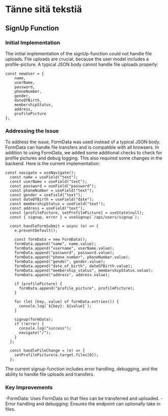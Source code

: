 # Tänne sitä tekstiä

## SignUp Function

### Initial Implementation

The initial implementation of the signUp-function could not handle file uploads. File uploads are crucial, because the user model includes a profile-picture. A typical JSON body cannot handle file uploads properly:

```
const newUser = {
    name,
    userName,
    password,
    phoneNumber,
    gender,
    dateOfBirth,
    membershipStatus,
    address,
    profilePicture
};
```

### Addressing the Issue

To address the issue, FormData was used instead of a typical JSON body. FormData can handle file transfers and is compatible with all browsers. In addition to using FormData, we added some additional checks to check for profile pictures and debug logging. This also required some changes in the backend. Here is the current implementation:

```
const navigate = useNavigate();
  const name = useField("text");
  const userName = useField("text");
  const password = useField("password");
  const phoneNumber = useField("text");
  const gender = useField("text");
  const dateOfBirth = useField("date");
  const membershipStatus = useField("text");
  const address = useField("text");
  const [profilePicture, setProfilePicture] = useState(null);
  const { signup, error } = useSignup(`/api/users/signup`);

  const handleFormSubmit = async (e) => {
    e.preventDefault();

    const formData = new FormData();
    formData.append("name", name.value);
    formData.append("username", userName.value);
    formData.append("password", password.value);
    formData.append("phone_number", phoneNumber.value);
    formData.append("gender", gender.value);
    formData.append("date_of_birth", dateOfBirth.value);
    formData.append("membership_status", membershipStatus.value);
    formData.append("address", address.value);

    if (profilePicture) {
      formData.append("profile_picture", profilePicture);
    }

    for (let [key, value] of formData.entries()) {
      console.log(`${key}: ${value}`);
    }

    signup(formData);
    if (!error) {
      console.log("success");
      navigate("/");
    }
  };

  const handleFileChange = (e) => {
    setProfilePicture(e.target.files[0]);
  };
```

The current signup-function includes error handling, debugging, and the ability to handle file uploads and transfers.

### Key Improvements

-FormData: Uses FormData so that files can be transferred and uploaded.
-Error handling and debugging: Ensures the endpoint can optionally take in files.
